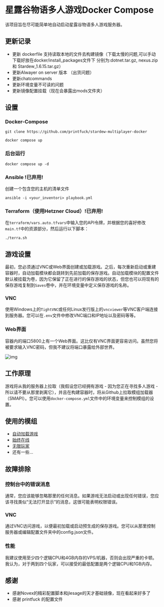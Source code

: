 # 星露谷物语多人游戏Docker Compose

该项目旨在尽可能简单地自动启动星露谷物语多人游戏服务器。



## 更新记录
* 更新 dockerfile 支持读取本地的文件去构建镜像（下载太慢的问题,可以手动下载好放在docker/install_packages文件下 分别为:dotnet.tar.gz, nexus.zip 和 Stardew_1.6.15.tar.gz）
* 更新Alwayer on server 版本 （出货问题）
* 更新chatcommands
* 更新环境变量不可读的问题
* 更新镜像配置挂载（现在会暴露出mods文件夹）


## 设置

### Docker-Compose
 
```
git clone https://github.com/printfuck/stardew-multiplayer-docker

docker compose up
```

### 后台运行
```
docker compose up -d
```
### Ansible !已弃用!

创建一个包含您的主机的清单文件

```
ansible -i <your_inventori> playbook.yml
```

### Terraform（使用Hetzner Cloud）!已弃用!

在`terraform/vars.auto.tfvars`中输入您的API令牌，并根据您的喜好修改`main.tf`中的资源部分，然后运行以下脚本：

```
./terra.sh
```

## 游戏设置

最初，您必须通过VNC或Web界面创建或加载游戏。之后，每次重新启动或重建容器时，自动加载模块都会跳转到先前加载的保存游戏。自动加载模块的配置文件默认被挂载为卷，因为它保留了正在进行的保存游戏的状态，但您也可以将现有的保存游戏复制到`Saves`卷中，并在环境变量中定义保存游戏的名称。

### VNC

使用Windows上的`TightVNC`或任何Linux发行版上的`vncviewer`等VNC客户端连接到服务器。您可以在`.env`文件中修改VNC端口和IP地址以及密码等等。

### Web界面 

容器内的端口5800上有一个Web界面。这比仅有VNC界面更容易访问。虽然您将被要求输入VNC密码，但我不建议将端口暴露给外部世界。

![img](https://store.eris.cc/uploads/859865e1ab5b23fb223923d9a7e4806b.PNG)

## 工作原理

游戏将从我的服务器上拉取（我假设您已经拥有游戏 - 因为您正在寻找多人游戏 - 所以请不要从那里剥离它），并且在构建容器时，将从Github上拉取模组加载器（SMAPI）。您可以使用`docker-compose.yml`文件中的环境变量来控制模组的设置。

## 使用的模组

* [自动加载游戏](https://www.nexusmods.com/stardewvalley/mods/2509)
* [始终在线](https://community.playstarbound.com/threads/updating-mods-for-stardew-valley-1-4.156000/page-20#post-3353880)
* [无限玩家](https://www.nexusmods.com/stardewvalley/mods/2213)
* 还有一些...

## 故障排除

### 控制台中的错误消息

通常，您应该能够忽略那里的任何消息。如果游戏无法启动或出现任何错误，您应该寻找类似“无法打开显示”的消息，这很可能表明权限错误。

### VNC

通过VNC访问游戏，以便最初加载或启动预生成的保存游戏。您可以从那里控制服务器或编辑配置文件夹中的config.json文件。

### 性能

我建议使用至少四个逻辑CPU和4GB内存的VPS/机器，否则会出现严重的卡顿。我认为，对于两到四个玩家，可以接受的最低配置是两个逻辑CPU和1GB内存。


## 感谢
 - 感谢Novex的精彩配置脚本和jlesage的天才基础镜像，现在看起来好多了
 - 感谢 printfuck 的配置文件
